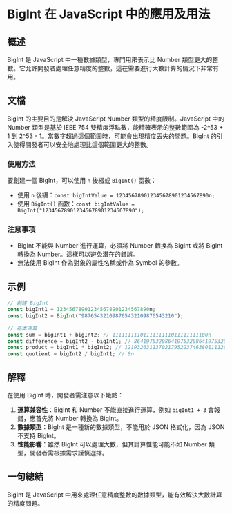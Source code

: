 <!--
Meta Description: # BigInt 在 JavaScript 中的應用及用法 ## 概述 BigInt 是 JavaScript 中一種數據類型，專門用來表示比 Number 類型更大的整數。它允許開發者處理任意精度的整數，這在需要進行大數計算的情況下非常有用。 ## 文檔 BigInt 的主要目的是解決 JavaS...
Meta Keywords: bigint, number, const, javascript, bigint1
-->

# BigInt 在 JavaScript 中的應用及用法

## 概述
BigInt 是 JavaScript 中一種數據類型，專門用來表示比 Number 類型更大的整數。它允許開發者處理任意精度的整數，這在需要進行大數計算的情況下非常有用。

## 文檔
BigInt 的主要目的是解決 JavaScript Number 類型的精度限制。JavaScript 中的 Number 類型是基於 IEEE 754 雙精度浮點數，能精確表示的整數範圍為 -2^53 + 1 到 2^53 - 1。當數字超過這個範圍時，可能會出現精度丟失的問題。BigInt 的引入使得開發者可以安全地處理比這個範圍更大的整數。

### 使用方法
要創建一個 BigInt，可以使用 `n` 後綴或 `BigInt()` 函數：
- 使用 `n` 後綴：`const bigIntValue = 123456789012345678901234567890n;`
- 使用 `BigInt()` 函數：`const bigIntValue = BigInt("123456789012345678901234567890");`

### 注意事項
- BigInt 不能與 Number 進行運算，必須將 Number 轉換為 BigInt 或將 BigInt 轉換為 Number。這樣可以避免潛在的錯誤。
- 無法使用 BigInt 作為對象的屬性名稱或作為 Symbol 的參數。

## 示例
```javascript
// 創建 BigInt
const bigInt1 = 123456789012345678901234567890n;
const bigInt2 = BigInt("987654321098765432109876543210");

// 基本運算
const sum = bigInt1 + bigInt2; // 1111111110111111111011111111100n
const difference = bigInt2 - bigInt1; // 864197532086419753208641975320n
const product = bigInt1 * bigInt2; // 1219326311370217952237463801111263501070934260400224421931041810n
const quotient = bigInt2 / bigInt1; // 8n
```

## 解釋
在使用 BigInt 時，開發者需注意以下幾點：
1. **運算兼容性**：BigInt 和 Number 不能直接進行運算，例如 `bigInt1 + 3` 會報錯，應首先將 Number 轉換為 BigInt。
2. **數據類型**：BigInt 是一種新的數據類型，不能用於 JSON 格式化，因為 JSON 不支持 BigInt。
3. **性能影響**：雖然 BigInt 可以處理大數，但其計算性能可能不如 Number 類型，開發者需根據需求謹慎選擇。

## 一句總結
BigInt 是 JavaScript 中用來處理任意精度整數的數據類型，能有效解決大數計算的精度問題。